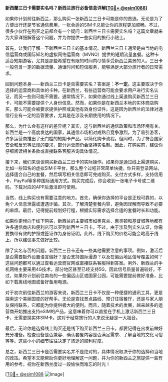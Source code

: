 **新西蘭三日卡需要实名吗？新西兰旅行必备信息详解[[TG💪+ @esim1088](https://t.me/s/esim1088)]**

如果你计划前往新西兰，那么购买一张新西兰三日卡可能是你的首选。无论是为了方便出行还是节省通信费用，一张合适的SIM卡总能让你的旅程更加顺畅。不过，很多小伙伴在购买之前都会有一个疑问：新西兰三日卡需要实名吗？这篇文章就来为大家详细解答这个问题，并为你提供一些实用的旅行小贴士。

首先，让我们了解一下新西兰三日卡的基本情况。新西兰三日卡通常是由当地的电信运营商或国际知名的虚拟网络运营商（MVNO）提供的短期流量套餐。这种卡适合短期游客，尤其是那些希望在有限的时间内尽情享受新西兰美景的人。三日卡一般包含一定的数据流量、通话时间和短信服务，能够满足大部分旅行者的日常需求。

回到问题本身——新西兰三日卡是否需要实名？答案是：**不一定**。这主要取决于你选择的运营商和具体的卡种。在新西兰，有些运营商可能会要求用户进行实名认证，而另一些则可能不需要。通常情况下，如果你通过线上渠道购买新西兰三日卡，可能不需要提供个人身份信息。然而，如果你是在新西兰本地的实体商店购买，那么可能会被要求提供护照或其他有效身份证件。这是因为新西兰的法律对通信行业有一定的监管要求，尤其是在涉及长期使用的情况下。

那么，为什么会有这样的差异呢？其实，这与新西兰的通信政策和市场环境有关。新西兰是一个高度发达的国家，其通信市场相对成熟且竞争激烈。为了吸引游客，许多运营商推出了无门槛的短期卡产品，以简化购卡流程。但同时，为了符合国家安全和反恐等法规的要求，部分运营商仍会坚持实名制。因此，在购买前，建议你仔细阅读相关条款或直接联系客服咨询具体情况。

接下来，我们来谈谈购买新西兰三日卡的实际操作。如果你是通过线上渠道购买，比如一些知名的虚拟SIM卡平台，那么整个过程非常简单快捷。你只需登录网站，选择适合自己的套餐，然后填写相关信息即可完成购买。支付方式多样，支持信用卡、PayPal等多种国际通用方式。购买完成后，你会收到一张电子卡号或二维码，下载对应的APP后激活即可使用。

当然，线上购买也有需要注意的地方。首先，确保你选择的平台是正规可靠的，以免个人信息泄露或遭遇诈骗。其次，了解清楚套餐内容，避免因误解而导致不必要的麻烦。最后，记得提前规划好行程，根据实际需求选择合适的套餐时长和功能。

如果你更倾向于线下购买，新西兰的主要城市如奥克兰、惠灵顿和基督城等地都有许多通信商店和便利店可以买到新西兰三日卡。不过，由于涉及到实名认证，你需要携带有效的护照或签证作为身份证明。此外，线下购买的价格可能会略高于线上，所以建议事先做好比较。

除了实名与否的问题，新西兰三日卡还有一些其他需要注意的事项。例如，激活后是否需要额外设置语言偏好？是否支持国际漫游？以及在偏远地区信号覆盖如何？这些问题都可以通过查看运营商官网或直接联系客服得到答案。另外，新西兰的手机网络主要采用4G技术，部分地区甚至已经支持5G，因此信号质量普遍较好。不过，如果你计划前往南岛的一些偏远山区或国家公园，可能需要提前做好准备，比如下载离线地图或备好备用电源。

对于初次前往新西兰的游客来说，新西兰三日卡不仅是一种便捷的通讯工具，更是探索这个美丽国度的好帮手。无论是查找景点路线、预订住宿餐厅，还是与家人朋友保持联系，它都能为你提供极大的便利。而且，随着技术的发展，越来越多的运营商开始推出支持eSIM的产品，这意味着你可以直接在手机上激活新西兰三日卡，无需更换实体SIM卡。这对于经常旅行的人来说无疑是一大福音。

最后，无论你是选择线上购买还是线下购买新西兰三日卡，都要记得在出发前做好充分准备。检查设备是否兼容、确认套餐内容是否满足需求、了解当地的文化习俗等等。这些小小的细节往往决定了旅途的顺利程度。

总之，新西兰三日卡是否需要实名并不是绝对的，具体情况取决于你的选择和当地的政策。希望本文能帮助你更好地理解这一问题，并为你的新西兰之旅提供一些有用的参考。祝你在新西兰度过一段愉快而难忘的时光！

[[TG💪+ @esim1088](https://t.me/s/esim1088) ![Image](https://i.postimg.cc/4NQfJmqS/Snipaste-2025-05-13-00-14-12.png)]